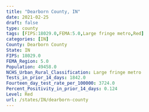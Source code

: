 ```yaml
---
title: "Dearborn County, IN"
date: 2021-02-25
draft: false
type: county
tags: [FIPS:18029.0,FEMA:5.0,Large fringe metro,Red]
categories: [IN]
County: Dearborn County
State: IN
FIPS: 18029.0
FEMA_Region: 5.0
Population: 49458.0
NCHS_Urban_Rural_Classification: Large fringe metro
Tests_in_prior_14_days: 1842.0
Fourteen_day_test_rate_per_100000: 3724.0
Percent_Positivity_in_prior_14_days: 0.124
Level: Red
url: /states/IN/dearborn-county
---
```



